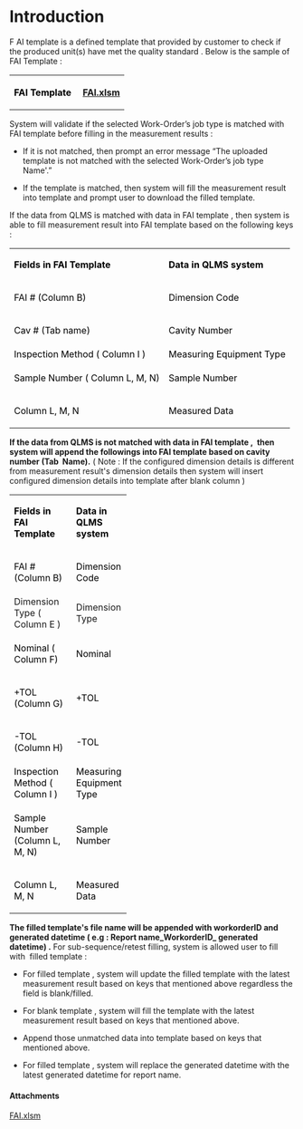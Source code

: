 # Introduction

F
AI template is a defined template that provided by customer to check if the produced unit(s) have met the quality standard . 
Below is the sample of FAI Template :
<table class="confluenceTable"><colgroup><col /><col /></colgroup><tbody><tr><th class="confluenceTh"><span style="color: rgb(0,0,0);">FAI Template </span></th><th class="confluenceTh"><div class="content-wrapper"><p><span style="color: rgb(0,0,0);"><a href="attachments/59441451/59441452.xlsm" data-linked-resource-id="59441452" data-linked-resource-version="1" data-linked-resource-type="attachment" data-linked-resource-default-alias="FAI.xlsm" data-linked-resource-content-type="application/vnd.ms-excel.sheet.macroEnabled.12" data-linked-resource-container-id="59441451" data-linked-resource-container-version="9">FAI.xlsm</a></span></p></div></th></tr></tbody></table>

System will validate if the selected Work-Order’s job type is matched with FAI template before filling in the measurement results :

- If it is not matched, then prompt an error message “The uploaded template is not matched with the selected Work-Order’s job type Name'.”


- If the template is matched, then system will fill the measurement result into template and prompt user to download the filled template.

If the data from QLMS is matched with data in FAI template , then system is able to fill measurement result into FAI template based on the following keys :
<table class="confluenceTable"><colgroup><col /><col /></colgroup><tbody><tr><td class="highlight-grey confluenceTd" title="Background colour : Grey" data-highlight-colour="grey"><p title=""><span style="color: rgb(0,0,0);"><strong>Fields in FAI Template</strong></span></p></td><td class="highlight-grey confluenceTd" title="Background colour : Grey" data-highlight-colour="grey"><p title=""><span style="color: rgb(0,0,0);"><strong>Data in QLMS system</strong></span></p></td></tr><tr><td class="confluenceTd"><p><span style="color: rgb(0,0,0);">FAI # (Column B)</span></p></td><td class="confluenceTd"><p><span style="color: rgb(0,0,0);">Dimension Code</span></p></td></tr><tr><td class="confluenceTd"><p><span style="color: rgb(0,0,0);">Cav # (Tab name)</span></p></td><td class="confluenceTd"><p><span style="color: rgb(0,0,0);">Cavity Number</span></p></td></tr><tr><td class="confluenceTd"><span style="color: rgb(0,0,0);">Inspection Method ( Column I )</span></td><td class="confluenceTd"><span style="color: rgb(0,0,0);">Measuring Equipment Type</span></td></tr><tr><td class="confluenceTd"><p><span style="color: rgb(0,0,0);">Sample Number ( Column L, M, N)</span></p></td><td class="confluenceTd"><p><span style="color: rgb(0,0,0);">Sample Number</span></p></td></tr><tr><td colspan="1" class="confluenceTd"><p><span style="color: rgb(0,0,0);">Column L, M, N</span></p></td><td colspan="1" class="confluenceTd"><p><span style="color: rgb(0,0,0);">Measured Data</span></p></td></tr></tbody></table>

**If the data from QLMS is not matched with data in FAI template ,  then system will append the followings into FAI template based on cavity number (Tab  Name).** 
( Note : If the configured dimension details is different from measurement result's dimension details then system will insert configured dimension details into template after blank column )
<table class="relative-table confluenceTable" style="width: 41.1397%;"><colgroup><col style="width: 52.9272%;" /><col style="width: 46.9712%;" /></colgroup><tbody><tr><td class="highlight-grey confluenceTd" title="Background colour : Grey" data-highlight-colour="grey"><p title=""><span style="color: rgb(0,0,0);"><strong>Fields in FAI Template</strong></span></p></td><td class="highlight-grey confluenceTd" title="Background colour : Grey" data-highlight-colour="grey"><p title=""><span style="color: rgb(0,0,0);"><strong>Data in QLMS system</strong></span></p></td></tr><tr><td class="confluenceTd"><p><span style="color: rgb(0,0,0);">FAI # (Column B)</span></p></td><td class="confluenceTd"><p><span style="color: rgb(0,0,0);">Dimension Code</span></p></td></tr><tr><td colspan="1" class="confluenceTd">Dimension Type ( Column E )</td><td colspan="1" class="confluenceTd">Dimension Type</td></tr><tr><td class="confluenceTd"><p><span style="color: rgb(0,0,0);">Nominal ( Column F)</span></p></td><td class="confluenceTd"><p><span style="color: rgb(0,0,0);">Nominal</span></p></td></tr><tr><td class="confluenceTd"><p><span style="color: rgb(0,0,0);">+TOL (Column G)</span></p></td><td class="confluenceTd"><p><span style="color: rgb(0,0,0);">+TOL</span></p></td></tr><tr><td class="confluenceTd"><p><span style="color: rgb(0,0,0);">-TOL (Column H)</span></p></td><td class="confluenceTd"><p><span style="color: rgb(0,0,0);">-TOL</span></p></td></tr><tr><td colspan="1" class="confluenceTd"><span style="color: rgb(0,0,0);">Inspection Method ( Column I )</span></td><td colspan="1" class="confluenceTd"><span style="color: rgb(0,0,0);">Measuring Equipment Type</span></td></tr><tr><td class="confluenceTd"><p><span style="color: rgb(0,0,0);">Sample Number (Column L, M, N)</span></p></td><td class="confluenceTd"><p><span style="color: rgb(0,0,0);">Sample Number</span></p></td></tr><tr><td class="confluenceTd"><p><span style="color: rgb(0,0,0);">Column L, M, N</span></p></td><td class="confluenceTd"><p><span style="color: rgb(0,0,0);">Measured Data</span></p></td></tr></tbody></table>

**The filled template's file name will be appended with workorderID and generated datetime ( e.g : Report name_WorkorderID_ generated datetime) .** 
For sub-sequence/retest filling, system is allowed user to fill with  filled template :

- For filled template , system will update the filled template with the latest measurement result based on keys that mentioned above regardless the field is blank/filled.


- For blank template , system will fill the template with the latest measurement result based on keys that mentioned above.


- Append those unmatched data into template based on keys that mentioned above.


- For filled template , system will replace the generated datetime with the latest generated datetime for report name.




#### Attachments

[FAI.xlsm](/.attachments/59441452.xlsm)
